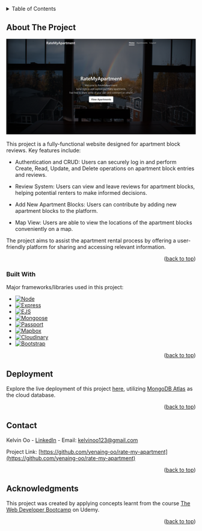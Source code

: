 <a name="readme-top"></a>

<!-- TABLE OF CONTENTS -->
<details>
  <summary>Table of Contents</summary>
  <ol>
    <li>
      <a href="#about-the-project">About The Project</a>
      <ul>
        <li><a href="#built-with">Built With</a></li>
      </ul>
    </li>
    <li><a href="#deployment">Deployment</a></li>
    <li><a href="#contact">Contact</a></li>
    <li><a href="#acknowledgments">Acknowledgments</a></li>
  </ol>
</details>



<!-- ABOUT THE PROJECT -->
## About The Project

[![Product Name Screen Shot][product-screenshot]](https://fly.io/apps/rate-my-apartment)

This project is a fully-functional website designed for apartment block reviews. Key features include:

* Authentication and CRUD: Users can securely log in and perform Create, Read, Update, and Delete operations on apartment block entries and reviews.

* Review System: Users can view and leave reviews for apartment blocks, helping potential renters to make informed decisions.

* Add New Apartment Blocks: Users can contribute by adding new apartment blocks to the platform.

* Map View: Users are able to view the locations of the apartment blocks conveniently on a map.

The project aims to assist the apartment rental process by offering a user-friendly platform for sharing and accessing relevant information.

<p align="right">(<a href="#readme-top">back to top</a>)</p>

### Built With

Major frameworks/libraries used in this project:

* [![Node][node-logo]][node-url]
* [![Express][express-logo]][express-url]
* [![EJS][ejs-logo]][ejs-url]
* [![Mongoose][mongoose-logo]][mongoose-url]
* [![Passport][passport-logo]][passport-url]
* [![Mapbox][mapbox-logo]][mapbox-url]
* [![Cloudinary][cloudinary-logo]][cloudinary-url]
* [![Bootstrap][bootstrap-logo]][bootstrap-url]

<p align="right">(<a href="#readme-top">back to top</a>)</p>

## Deployment

Explore the live deployment of this project [here](https://fly.io/apps/rate-my-apartment), utilizing [MongoDB Atlas](https://www.mongodb.com/atlas/database) as the cloud database.

<p align="right">(<a href="#readme-top">back to top</a>)</p>

<!-- CONTACT -->
## Contact

Kelvin Oo - [LinkedIn](https://www.linkedin.com/in/ye-naing-oo/) - Email: kelvinoo123@gmail.com

Project Link: [https://github.com/yenaing-oo/rate-my-apartment](https://github.com/yenaing-oo/rate-my-apartment)

<p align="right">(<a href="#readme-top">back to top</a>)</p>


<!-- ACKNOWLEDGMENTS -->
## Acknowledgments

This project was created by applying concepts learnt from the course [The Web Developer Bootcamp](https://www.udemy.com/course/the-web-developer-bootcamp) on Udemy.

<p align="right">(<a href="#readme-top">back to top</a>)</p>


<!-- MARKDOWN LINKS & IMAGES -->
<!-- https://www.markdownguide.org/basic-syntax/#reference-style-links -->

[product-screenshot]: images/screenshot.png
[node-logo]: https://img.shields.io/badge/Node.js-%23000000?style=for-the-badge&logo=nodedotjs&logoColor=%23339933
[node-url]: https://nodejs.org/en
[express-logo]: https://img.shields.io/badge/Express-%23000000?style=for-the-badge&logo=express&logoColor=green
[express-url]: https://expressjs.com/
[ejs-logo]: https://img.shields.io/badge/EJS-white?style=for-the-badge&logo=ejs&logoColor=red
[ejs-url]: https://ejs.co/
[mongoose-logo]: https://img.shields.io/badge/Mongoose-white?style=for-the-badge&color=maroon
[mongoose-url]: https://mongoosejs.com/
[passport-logo]: https://img.shields.io/badge/Passport-%23000000?style=for-the-badge&logo=passport&logoColor=%2334E27A
[passport-url]: https://www.passportjs.org/
[mapbox-logo]: https://img.shields.io/badge/Mapbox-%23000000?style=for-the-badge&logo=mapbox&logoColor=white
[mapbox-url]: https://www.mapbox.com/
[cloudinary-logo]: https://img.shields.io/badge/Cloudinary-%233448C5?style=for-the-badge&logo=cloudinary&logoColor=white
[cloudinary-url]: https://cloudinary.com/
[bootstrap-logo]: https://img.shields.io/badge/Bootstrap-563D7C?style=for-the-badge&logo=bootstrap&logoColor=white
[bootstrap-url]: https://getbootstrap.com

